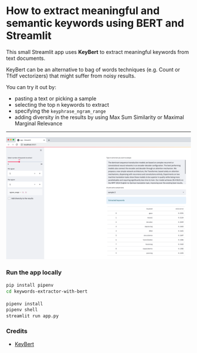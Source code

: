 # How to extract meaningful and semantic keywords using BERT and Streamlit

This small Streamlit app uses **KeyBert** to extract meaningful keywords from text documents.

KeyBert can be an alternative to bag of words techniques (e.g. Count or Tfidf vectorizers) that might suffer from noisy results.

You can try it out by:

- pasting a text or picking a sample
- selecting the top n keywords to extract
- specifying the `keyphrase_ngram_range`
- adding diversity in the results by using Max Sum Similarity or Maximal Marginal Relevance

---

![](./images/screenshot.png)

### Run the app locally

```sh
pip install pipenv
cd keywords-extractor-with-bert

pipenv install
pipenv shell
streamlit run app.py
```

### Credits

- [KeyBert](https://github.com/MaartenGr/KeyBERT)
